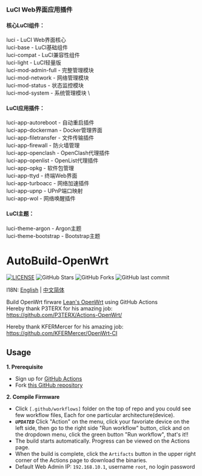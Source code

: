 ### LuCI Web界面应用插件
#### 核心LuCI组件：
luci - LuCI Web界面核心 \
luci-base - LuCI基础组件 \
luci-compat - LuCI兼容性组件 \
luci-light - LuCI轻量版 \
luci-mod-admin-full - 完整管理模块 \
luci-mod-network - 网络管理模块 \
luci-mod-status - 状态监控模块 \
luci-mod-system - 系统管理模块 \
#### LuCI应用插件：
luci-app-autoreboot - 自动重启插件 \
luci-app-dockerman - Docker管理界面 \
luci-app-filetransfer - 文件传输插件 \
luci-app-firewall - 防火墙管理 \
luci-app-openclash - OpenClash代理插件 \
luci-app-openlist - OpenList代理插件 \
luci-app-opkg - 软件包管理 \
luci-app-ttyd - 终端Web界面 \
luci-app-turboacc - 网络加速插件 \
luci-app-upnp - UPnP端口映射 \
luci-app-wol - 网络唤醒插件
#### LuCI主题：
luci-theme-argon - Argon主题 \
luci-theme-bootstrap - Bootstrap主题

# AutoBuild-OpenWrt
[![LICENSE](https://img.shields.io/github/license/mashape/apistatus.svg?style=flat&logo=github&label=LICENSE)](https://github.com/LeeHe-gif/AutoBuild-OpenWrt/blob/master/LICENSE)
![GitHub Stars](https://img.shields.io/github/stars/LeeHe-gif/AutoBuild-OpenWrt.svg?style=flat&logo=appveyor&label=Stars&logo=github)
![GitHub Forks](https://img.shields.io/github/forks/LeeHe-gif/AutoBuild-OpenWrt.svg?style=flat&logo=appveyor&label=Forks&logo=github)
![GitHub last commit](https://img.shields.io/github/last-commit/LeeHe-gif/AutoBuild-OpenWrt?label=Latest%20Commit&logo=github)


I18N: [English](README_EN.md) | [中文简体](README.md)

Build OpenWrt firware [Lean's OpenWrt](https://github.com/coolsnowwolf/lede) using GitHub Actions  
Hereby thank P3TERX for his amazing job: https://github.com/P3TERX/Actions-OpenWrt/  

Hereby thank KFERMercer for his amazing job: https://github.com/KFERMercer/OpenWrt-CI  

## Usage

**1. Prerequisite**
  - Sign up for [GitHub Actions](https://github.com/features/actions/signup)
  - Fork [this GitHub repository](https://github.com/esirplayground/AutoBuild-OpenWrt)
    
**2. Compile Firmware**
  - Click `[.github/workflows]` folder on the top of repo and you could see few workflow files, Each for one particular architecture(device).
  - ***`UPDATED`*** Click "Action" on the menu, click your favoriate device on the left side, then go to the right side "Run workflow" button, click and on the dropdown menu, click the green button "Run workflow", that's it!!
  - The build starts automatically. Progress can be viewed on the Actions page.
  - When the build is complete, click the `Artifacts` button in the upper right corner of the Actions page to download the binaries.
  - Default Web Admin IP: `192.168.10.1`, username `root`, no login password
